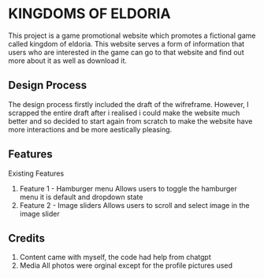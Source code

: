 # KINGDOMS OF ELDORIA
This project is a game promotional website which promotes a fictional game called kingdom of eldoria. This website serves a form of information that users who are interested in the game can go to that website and find out more about it as well as download it.

## Design Process
The design process firstly included the draft of the wifreframe. However, I scrapped the entire draft after i realised i could make the website much better and so decided to start again from scratch to make the website have more interactions and be more aestically pleasing.

## Features
Existing Features
1. Feature 1 - Hamburger menu
Allows users to toggle the hamburger menu it is default and dropdown state
2. Feature 2 - Image sliders
Allows users to scroll and select image in the image slider



## Credits
1. Content
came with myself, the code had help from chatgpt
2. Media
All photos were orginal except for the profile pictures used
